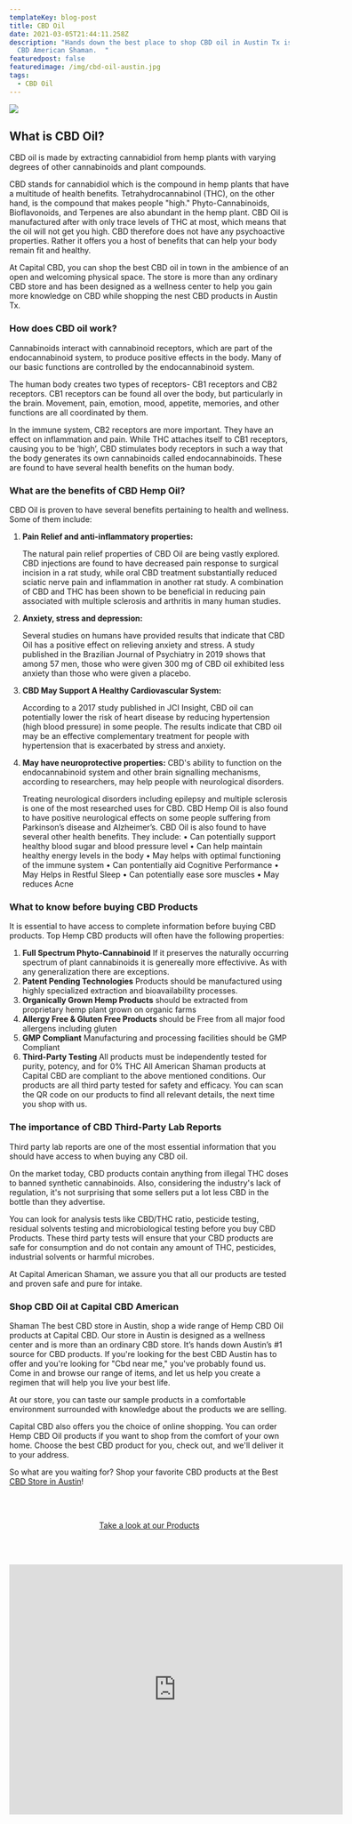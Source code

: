 ```yaml
---
templateKey: blog-post
title: CBD Oil
date: 2021-03-05T21:44:11.258Z
description: "Hands down the best place to shop CBD oil in Austin Tx is Capital
  CBD American Shaman.  "
featuredpost: false
featuredimage: /img/cbd-oil-austin.jpg
tags:
  - CBD Oil
---
```

![](/img/cbd-oil-austin.jpg)

## What is CBD Oil?

CBD oil is made by extracting cannabidiol from hemp plants with varying degrees of other cannabinoids and plant compounds. 

CBD stands for cannabidiol which is the compound in hemp plants that have a multitude of health benefits. Tetrahydrocannabinol (THC), on the other hand, is the compound that makes people "high." Phyto-Cannabinoids, Bioflavonoids, and Terpenes are also abundant in the hemp plant. CBD Oil is manufactured after with only trace levels of THC at most, which means that the oil will not get you high. CBD therefore does not have any psychoactive properties. Rather it offers you a host of benefits that can help your body remain fit and healthy.

At Capital CBD, you can shop the best CBD oil in town in the ambience of an open and welcoming physical space. The store is more than any ordinary CBD store and has been designed as a wellness center to help you gain more knowledge on CBD while shopping the nest CBD products in Austin Tx. 

### How does CBD oil work?

Cannabinoids interact with cannabinoid receptors, which are part of the endocannabinoid system, to produce positive effects in the body.  Many of our basic functions are controlled by the endocannabinoid system.

The human body creates two types of receptors- CB1 receptors and CB2 receptors.  CB1 receptors can be found all over the body, but particularly in the brain. Movement, pain, emotion, mood, appetite, memories, and other functions are all coordinated by them.

In the immune system, CB2 receptors are more important. They have an effect on inflammation and pain. While THC attaches itself to CB1 receptors, causing you to be ‘high’, CBD stimulates body receptors in such a way that the body generates its own cannabinoids called endocannabinoids. These are found to have several health benefits on the human body. 

### What are the benefits of CBD Hemp Oil?

CBD Oil is proven to have several benefits pertaining to health and wellness. Some of them include: 

1. **Pain Relief and anti-inflammatory properties:**  

   The natural pain relief properties of CBD Oil are being vastly explored. CBD injections are found to have decreased pain response to surgical incision in a rat study, while oral CBD treatment substantially reduced sciatic nerve pain and inflammation in another rat study. A combination of CBD and THC has been shown to be beneficial in reducing pain associated with multiple sclerosis and arthritis in many human studies.
2. **Anxiety, stress and depression:**  

   Several studies on humans have provided results that indicate that CBD Oil has a positive effect on relieving anxiety and stress. A study published in the Brazilian Journal of Psychiatry in 2019 shows that among 57 men, those who were given 300 mg of CBD oil exhibited less anxiety than those who were given a placebo. 
3. **CBD May Support A Healthy Cardiovascular System:** 

   According to a 2017 study published in JCI Insight, CBD oil can potentially lower the risk of heart disease by reducing hypertension (high blood pressure) in some people. The results indicate that CBD oil may be an effective complementary treatment for people with hypertension that is exacerbated by stress and anxiety.
4. **May have neuroprotective properties:**  CBD's ability to function on the endocannabinoid system and other brain signalling mechanisms, according to researchers, may help people with neurological disorders.

   Treating neurological disorders including epilepsy and multiple sclerosis is one of the most researched uses for CBD. CBD Hemp Oil is also found to have positive neurological effects on some people suffering from Parkinson’s disease and Alzheimer’s.  CBD Oil is also found to have several other health benefits. They include: 
   •	Can potentially support healthy blood sugar and blood pressure level
   •	Can help maintain healthy energy levels in the body
   •	May helps with optimal functioning of the immune system
   •	Can pontentially aid Cognitive Performance
   •	May Helps in Restful Sleep
   •	Can potentially ease sore muscles
   •	May reduces Acne

### What to know before buying CBD Products

It is essential to have access to complete information before buying CBD products. Top Hemp CBD products will often have the following properties: 

1. **Full Spectrum Phyto-Cannabinoid** If it preserves the naturally occurring spectrum of plant cannabinoids it is genereally more effectivive.  As with any generalization there are exceptions.
2. **Patent Pending Technologies** Products should be manufactured using highly specialized extraction and bioavailability processes.
3. **Organically Grown Hemp Products** should be extracted from proprietary hemp plant grown on organic farms
4. **Allergy Free & Gluten Free Products** should be Free from all major food allergens including gluten
5. **GMP Compliant** Manufacturing and processing facilities should be GMP Compliant
6. **Third-Party Testing**  All products must be independently tested for purity, potency, and for 0% THC All American Shaman products at Capital CBD are compliant to the above mentioned conditions. Our products are all third party tested for safety and efficacy. You can scan the QR code on our products to find all relevant details, the next time you shop with us. 

### The importance of CBD Third-Party Lab Reports

Third party lab reports are one of the most essential information that you should have access to when buying any CBD oil.

On the market today, CBD products contain anything from illegal THC doses to banned synthetic cannabinoids. Also, considering the industry's lack of regulation, it's not surprising that some sellers put a lot less CBD in the bottle than they advertise.  

You can look for analysis tests like CBD/THC ratio, pesticide testing, residual solvents testing and microbiological testing before you buy CBD Products. These third party tests will ensure that your CBD products are safe for consumption and do not contain any amount of THC, pesticides, industrial solvents or harmful microbes. 

At Capital American Shaman, we assure you that all our products are tested and proven safe and pure for intake. 

### Shop CBD Oil at Capital CBD American

 Shaman The best CBD store in Austin, shop a wide range of Hemp CBD Oil products at Capital CBD. Our store in Austin is designed as a wellness center and is more than an ordinary CBD store. It’s hands down Austin’s #1 source for CBD products. If you're looking for the best CBD Austin has to offer and you're looking for "Cbd near me," you've probably found us. Come in and browse our range of items, and let us help you create a regimen that will help you live your best life.

At our store, you can taste our sample products in a comfortable environment surrounded with knowledge about the products we are selling.

Capital CBD also offers you the choice of online shopping. You can order Hemp CBD Oil products if you want to shop from the comfort of your own home. Choose the best CBD product for you, check out, and we'll deliver it to your address. 

So what are you waiting for? Shop your favorite CBD products at the Best [CBD Store in Austin](https://capitalamericanshaman.com/)!

<br><br>

<Center><a class="link-view-more-products" target="_blank" href="https://capitalamericanshaman.com/products">Take a look at our Products</a></Center>

<br><br>

<center><iframe src="https://www.google.com/maps/embed?pb=!1m18!1m12!1m3!1d3442.5441840515764!2d-97.7283884!3d30.363901699999996!2m3!1f0!2f0!3f0!3m2!1i1024!2i768!4f13.1!3m3!1m2!1s0x8644cb31a4fe226f%3A0x34275657f2964730!2sCapital%20CBD%20American%20Shaman!5e0!3m2!1sen!2sus!4v1667507515248!5m2!1sen!2sus" width="600" height="450" style="border:0;" allowfullscreen="" loading="lazy" referrerpolicy="no-referrer-when-downgrade"></iframe><center/>